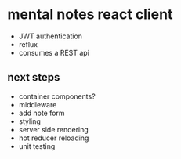# mental notes react client

* JWT authentication
* reflux
* consumes a REST api

## next steps
* container components?
* middleware
* add note form
* styling
* server side rendering
* hot reducer reloading
* unit testing
